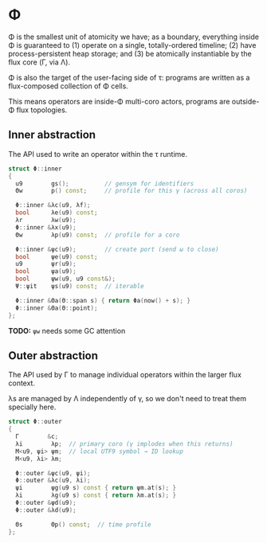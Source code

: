 # Φ
Φ is the smallest unit of atomicity we have; as a boundary, everything inside Φ is guaranteed to (1) operate on a single, totally-ordered timeline; (2) have process-persistent heap storage; and (3) be atomically instantiable by the flux core (Γ, via Λ).

Φ is also the target of the user-facing side of τ: programs are written as a flux-composed collection of Φ cells.

This means operators are inside-Φ multi-coro actors, programs are outside-Φ flux topologies.


## Inner abstraction
The API used to write an operator within the τ runtime.

```cpp
struct Φ::inner
{
  u9        gs();          // gensym for identifiers
  Θw        p() const;     // profile for this γ (across all coros)

  Φ::inner &λc(u9, λf);
  bool      λe(u9) const;
  λr        λw(u9);
  Φ::inner &λx(u9);
  Θw        λp(u9) const;  // profile for a coro

  Φ::inner &ψc(u9);        // create port (send ω to close)
  bool      ψe(u9) const;
  u9        ψr(u9);
  bool      ψa(u9);
  bool      ψw(u9, u9 const&);
  Ψ::ψit    ψs(u9) const;  // iterable

  Φ::inner &Θa(Θ::span s) { return Φa(now() + s); }
  Φ::inner &Θa(Θ::point);
};
```

**TODO:** `ψw` needs some GC attention


## Outer abstraction
The API used by Γ to manage individual operators within the larger flux context.

λs are managed by Λ independently of γ, so we don't need to treat them specially here.

```cpp
struct Φ::outer
{
  Γ        &c;
  λi        λp;  // primary coro (γ implodes when this returns)
  M<u9, ψi> ψm;  // local UTF9 symbol → ID lookup
  M<u9, λi> λm;

  Φ::outer &ψc(u9, ψi);
  Φ::outer &λc(u9, λi);
  ψi        ψg(u9 s) const { return ψm.at(s); }
  λi        λg(u9 s) const { return λm.at(s); }
  Φ::outer &ψd(u9);
  Φ::outer &λd(u9);

  Θs        Θp() const;  // time profile
};
```
